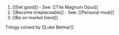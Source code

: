 1. [[Get good]] - See: [[The Magnum Opus]]
2. [[Become irreplaceable]] - See: [[Personal moat]]
3. [[Be on market trend]]

Trilogy coined by [[Luke Belmar]]